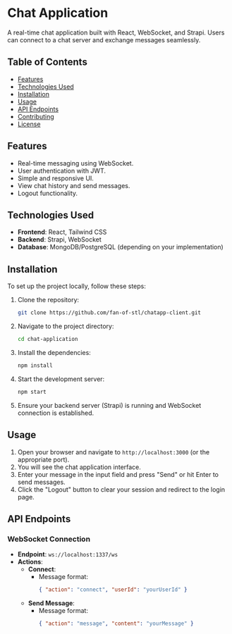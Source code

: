 # Chat Application

A real-time chat application built with React, WebSocket, and Strapi. Users can connect to a chat server and exchange messages seamlessly.

## Table of Contents

- [Features](#features)
- [Technologies Used](#technologies-used)
- [Installation](#installation)
- [Usage](#usage)
- [API Endpoints](#api-endpoints)
- [Contributing](#contributing)
- [License](#license)

## Features

- Real-time messaging using WebSocket.
- User authentication with JWT.
- Simple and responsive UI.
- View chat history and send messages.
- Logout functionality.

## Technologies Used

- **Frontend**: React, Tailwind CSS
- **Backend**: Strapi, WebSocket
- **Database**: MongoDB/PostgreSQL (depending on your implementation)

## Installation

To set up the project locally, follow these steps:

1. Clone the repository:

   ```bash
   git clone https://github.com/fan-of-stl/chatapp-client.git
   ```

2. Navigate to the project directory:

   ```bash
   cd chat-application
   ```

3. Install the dependencies:

   ```bash
   npm install
   ```

4. Start the development server:

   ```bash
   npm start
   ```

5. Ensure your backend server (Strapi) is running and WebSocket connection is established.

## Usage

1. Open your browser and navigate to `http://localhost:3000` (or the appropriate port).
2. You will see the chat application interface.
3. Enter your message in the input field and press "Send" or hit Enter to send messages.
4. Click the "Logout" button to clear your session and redirect to the login page.

## API Endpoints

### WebSocket Connection

- **Endpoint**: `ws://localhost:1337/ws`
- **Actions**:
  - **Connect**: 
    - Message format: 
      ```json
      { "action": "connect", "userId": "yourUserId" }
      ```
  - **Send Message**: 
    - Message format: 
      ```json
      { "action": "message", "content": "yourMessage" }
      ```



